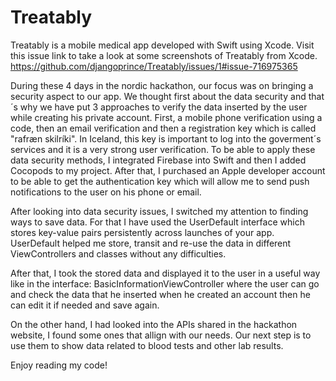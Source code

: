 # Treatably
Treatably is a mobile medical app developed with Swift using Xcode.
Visit this issue link to take a look at some screenshots of Treatably from Xcode. 
https://github.com/djangoprince/Treatably/issues/1#issue-716975365

During these 4 days in the nordic hackathon, our focus was on bringing a security aspect to our app. We thought first about the data security and that´s why we have put 3 approaches to verify the data inserted by the user while creating his private account. First, a mobile phone verification using a code, then an email verification and then a registration key which is called "rafræn skilríki". In Iceland, this key is important to log into the goverment´s services and it is a very strong user verification. 
To be able to apply these data security methods, I integrated Firebase into Swift and then I added Cocopods to my project. After that, I purchased an Apple developer account to be able to get the authentication key which will allow me to send push notifications to the user on his phone or email. 

After looking into data security issues, I switched my attention to finding ways to save data. For that I have used the UserDefault interface which stores key-value pairs persistently across launches of your app. UserDefault helped me store, transit and re-use the data in different ViewControllers and classes without any difficulties. 

After that, I took the stored data and displayed it to the user in a useful way like in the interface: BasicInformationViewController where the user can go and check the data that he inserted when he created an account then he can edit it if needed and save again. 

On the other hand, I had looked into the APIs shared in the hackathon website, I found some ones that allign with our needs. Our next step is to use them to show data related to blood tests and other lab results. 


Enjoy reading my code!

